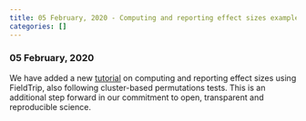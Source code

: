 ```yaml
---
title: 05 February, 2020 - Computing and reporting effect sizes example script
categories: []
---
```


### 05 February, 2020

We have added a new [tutorial](http://www.fieldtriptoolbox.org/example/effectsize/) on computing and reporting effect sizes using FieldTrip, also following cluster-based permutations tests. This is an additional step forward in our commitment to open, transparent and reproducible science.
